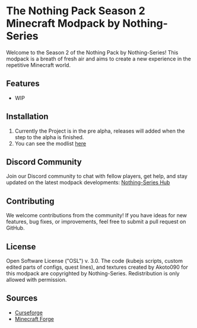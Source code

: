 # The Nothing Pack Season 2 Minecraft Modpack by Nothing-Series

Welcome to the Season 2 of the Nothing Pack by Nothing-Series! 
This modpack is a breath of fresh air and aims to create a new experience in the repetitive Minecraft world.

## Features
- WIP

## Installation
1. Currently the Project is in the pre alpha, releases will added when the step to the alpha is finished.
2. You can see the modlist [here](MODLIST.md)

## Discord Community
Join our Discord community to chat with fellow players, get help, and stay updated on the latest modpack developments: [Nothing-Series Hub](https://discord.com/invite/CS5BHP2w8j)

## Contributing
We welcome contributions from the community! If you have ideas for new features, bug fixes, or improvements, feel free to submit a pull request on GitHub.

## License
Open Software License ("OSL") v. 3.0. The code (kubejs scripts, custom edited parts of configs, quest lines), and textures created by Akoto090 for this modpack are copyrighted by Nothing-Series. Redistribution is only allowed with permission.

## Sources
- [Curseforge](https://www.curseforge.com/minecraft/modpacks/the-nothing-pack)
- [Minecraft Forge](https://files.minecraftforge.net/)
